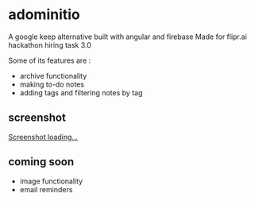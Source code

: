 # adominitio
A google keep alternative built with angular and firebase 
Made for flipr.ai hackathon hiring task 3.0

Some of its features are : 
- archive functionality
- making to-do notes
- adding tags and filtering notes by tag

## screenshot 
[Screenshot loading...](https://raw.githubusercontent.com/TheForeverLost/adominitio/blob/master/Screenshot_2019-11-11_Admonitio.png)

## coming soon
- image functionality
- email reminders
